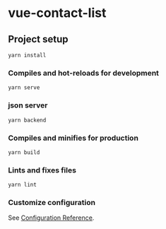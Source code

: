 # vue-contact-list



## Project setup
```
yarn install
```

### Compiles and hot-reloads for development
```
yarn serve
```
### json server
```
yarn backend
```

### Compiles and minifies for production
```
yarn build
```

### Lints and fixes files
```
yarn lint
```

### Customize configuration
See [Configuration Reference](https://cli.vuejs.org/config/).

